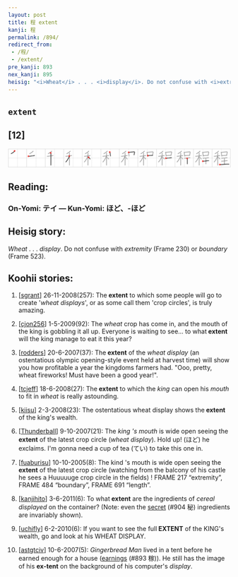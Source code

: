 ```yaml
---
layout: post
title: 程 extent
kanji: 程
permalink: /894/
redirect_from:
 - /程/
 - /extent/
pre_kanji: 893
nex_kanji: 895
heisig: "<i>Wheat</i> . . . <i>display</i>. Do not confuse with <i>extremity</i> (Frame 230) or <i>boundary</i> (Frame 523)."
---
```


## `extent`

## [12]

<div class="stroke"><img src="../images/E7A88B.png" /></div>

## Reading:

### On-Yomi: テイ &mdash; Kun-Yomi: ほど、-ほど

## Heisig story:

<i>Wheat</i> . . . <i>display</i>. Do not confuse with <i>extremity</i> (Frame 230) or <i>boundary</i> (Frame 523).

## Koohii stories:

1) [<a href="http://kanji.koohii.com/profile/sgrant">sgrant</a>] 26-11-2008(257): The<strong> extent</strong> to which some people will go to create &#039;<em>wheat displays</em>&#039;, or as some call them &#039;crop circles&#039;, is truly amazing.

2) [<a href="http://kanji.koohii.com/profile/cjon256">cjon256</a>] 1-5-2009(92): The <em>wheat</em> crop has come in, and the mouth of the king is gobbling it all up. Everyone is waiting to see... to what<strong> extent</strong> will the king manage to eat it this year?

3) [<a href="http://kanji.koohii.com/profile/rodders">rodders</a>] 20-6-2007(37): The<strong> extent</strong> of the <em>wheat display</em> (an ostentatious olympic opening-style event held at harvest time) will show you how profitable a year the kingdoms farmers had. &quot;Ooo, pretty, wheat fireworks! Must have been a good year!&quot;.

4) [<a href="http://kanji.koohii.com/profile/tcjeff">tcjeff</a>] 18-6-2008(27): The<strong> extent</strong> to which the <em>king</em> can open his <em>mouth</em> to fit in <em>wheat</em> is really astounding.

5) [<a href="http://kanji.koohii.com/profile/kiisu">kiisu</a>] 2-3-2008(23): The ostentatious wheat display shows the<strong> extent</strong> of the king&#039;s wealth.

6) [<a href="http://kanji.koohii.com/profile/Thunderball">Thunderball</a>] 9-10-2007(21): The <em>king &#039;s mouth</em> is wide open seeing the<strong> extent</strong> of the latest crop circle (<em>wheat display</em>). Hold up! (ほど) he exclaims. I&#039;m gonna need a cup of tea (てい) to take this one in.

7) [<a href="http://kanji.koohii.com/profile/fuaburisu">fuaburisu</a>] 10-10-2005(8): The kind &#039;s mouth is wide open seeing the<strong> extent</strong> of the latest crop circle (watching from the balcony of his castle he sees a Huuuuuge crop circle in the fields) ! FRAME 217 “extremity”, FRAME 484 “boundary”, FRAME 691 “length”.

8) [<a href="http://kanji.koohii.com/profile/kanjihito">kanjihito</a>] 3-6-2011(6): To what<strong> extent</strong> are the ingredients of <em>cereal</em> <em>displayed</em> on the container? (Note: even the <a href="../904">secret</a> (#904 秘) ingredients are invariably shown).

9) [<a href="http://kanji.koohii.com/profile/uchifly">uchifly</a>] 6-2-2010(6): If you want to see the full<strong> EXTENT</strong> of the KING&#039;s wealth, go and look at his WHEAT DISPLAY.

10) [<a href="http://kanji.koohii.com/profile/astgtciv">astgtciv</a>] 10-6-2007(5): <em>Gingerbread Man</em> lived in a tent before he earned enough for a house (<a href="../893">earnings</a> (#893 稼)). He still has the image of his <strong>ex-tent</strong> on the background of his computer&#039;s <em>display</em>.
